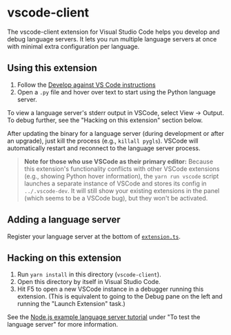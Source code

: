 # vscode-client

The vscode-client extension for Visual Studio Code helps you develop
and debug language servers. It lets you run multiple language servers
at once with minimal extra configuration per language.

## Using this extension


1. Follow the [Develop against VS Code instructions](/../../#develop-against-vs-code)
1. Open a `.py` file and hover over text to start using the Python language server.

To view a language server's stderr output in VSCode, select View → Output.
To debug further, see the "Hacking on this extension" section below.

After updating the binary for a language server (during development or after an upgrade), just kill the process (e.g., `killall pygls`).
VSCode will automatically restart and reconnect to the language server process.

> **Note for those who use VSCode as their primary editor:** Because this extension's functionality conflicts with other VSCode extensions
(e.g., showing Python hover information), the `yarn run vscode` script launches a separate instance of VSCode and stores its config in `../.vscode-dev`.
It will still show your existing extensions in the panel (which seems to be a VSCode bug), but they won't be activated.

## Adding a language server

Register your language server at the bottom of [`extension.ts`](src/extension.ts).

## Hacking on this extension

1. Run `yarn install` in this directory (`vscode-client`).
1. Open this directory by itself in Visual Studio Code.
1. Hit F5 to open a new VSCode instance in a debugger running this extension. (This is equivalent to going to the Debug pane on the left and running the "Launch Extension" task.)

See the [Node.js example language server tutorial](https://code.visualstudio.com/docs/extensions/example-language-server) under "To test the language server" for more information.
